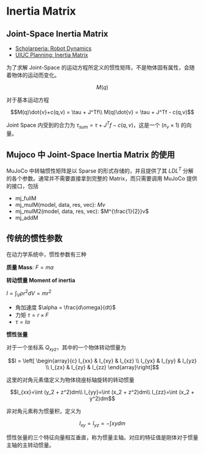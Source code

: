 # Inertia Matrix
## Joint-Space Inertia Matrix
- [Scholarperia: Robot Dynamics](http://www.scholarpedia.org/article/Robot_dynamics)
- [UIUC Planning: Inertia Matrix](http://planning.cs.uiuc.edu/node691.html)

为了求解 Joint-Space 的运动方程所定义的惯性矩阵，不是物体固有属性，会随着物体的运动而变化。

$$M(q)$$

对于基本运动方程

$$M(q)\dot{v}+c(q,v) = \tau + J^Tf\\
M(q)\dot{v} = \tau + J^Tf - c(q,v)$$

Joint Space 内受到的合力为 $\tau_{sum} = \tau + J^Tf - c(q,v)$，这是一个 $(n_v\times 1)$ 的向量。


## Mujoco 中 Joint-Space Inertia Matrix 的使用
MuJoCo 中转轴惯性矩阵是以 Sparse 的形式存储的，并且提供了其 $LDL^T$ 分解的各个参数。通常并不需要直接拿到完整的 Matrix，而只需要调用 MuJoCo 提供的接口，包括
- mj_fullM
- mj_mulM(model, data, res, vec): $Mv$
- mj_mulM2(model, data, res, vec): $M^{\frac{1}{2}}v$
- mj_addM


## 传统的惯性参数
在动力学系统中，惯性参数有三种

**质量 Mass**: $F = ma$

**转动惯量 Moment of inertia**

 $I = \int_V\rho r^2dV =  mr^2$
- 角加速度 $\alpha = \frac{d\omega}{dt}$
- 力矩 $\tau = r\times F$
- $\tau = I\alpha$

**惯性张量**

对于一个坐标系 $Q_{xyz}$，其中的一个物体转动惯量为

$$I = \left[
    \begin{array}{c}
    I_{xx} & I_{xy} & I_{xz} \\
    I_{yx} & I_{yy} & I_{yz} \\
    I_{zx} & I_{zy} & I_{zz}
    \end{array}\right]$$

这里的对角元素值定义为物体绕座标轴旋转的转动惯量

$$I_{xx}=\int (y_2 + z^2)dm\\
I_{yy}=\int (x_2 + z^2)dm\\
I_{zz}=\int (x_2 + y^2)dm$$

非对角元素称为惯量积，定义为

$$I_{xy} = I_{yz} = -\int xydm$$

惯性张量的三个特征向量相互垂直，称为惯量主轴。对应的特征值是刚体对于惯量主轴的主转动惯量。

 